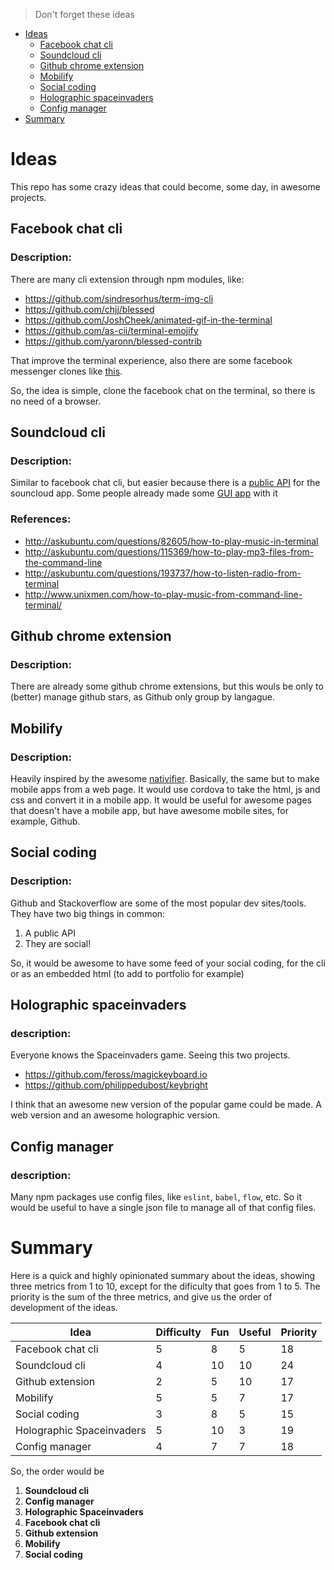 > Don't forget these ideas

* [Ideas](#ideas)
  * [Facebook chat cli](#facebook-chat-cli)
  * [Soundcloud cli](#soundcloud-cli)
  * [Github chrome extension](#github-chrome-extension)
  * [Mobilify](#mobilify)
  * [Social coding](#social-coding)
  * [Holographic spaceinvaders](#holographic-spaceinvaders)
  * [Config manager](#config-manager)
* [Summary](#summary)

# Ideas

This repo has some crazy ideas that could become, some day, in awesome projects.

## Facebook chat cli


### Description:

There are many cli extension through npm modules, like:

* https://github.com/sindresorhus/term-img-cli
* https://github.com/chjj/blessed
* https://github.com/JoshCheek/animated-gif-in-the-terminal
* https://github.com/as-cii/terminal-emojify
* https://github.com/yaronn/blessed-contrib

That improve the terminal experience, also there are some facebook messenger clones like [this](https://github.com/sindresorhus/caprine).

So, the idea is simple, clone the facebook chat on the terminal, so there is no need of a browser.

## Soundcloud cli

### Description:

Similar to facebook chat cli, but easier because there is a [public API](https://developers.soundcloud.com/docs/api/guide) for the souncloud app. Some people already made some [GUI app](https://github.com/Soundnode/soundnode-app) with it

### References:

* http://askubuntu.com/questions/82605/how-to-play-music-in-terminal
* http://askubuntu.com/questions/115369/how-to-play-mp3-files-from-the-command-line
* http://askubuntu.com/questions/193737/how-to-listen-radio-from-terminal
* http://www.unixmen.com/how-to-play-music-from-command-line-terminal/

## Github chrome extension

### Description:

There are already some github chrome extensions, but this wouls be only to (better) manage github stars, as Github only group by langague.

## Mobilify

### Description:

Heavily inspired by the awesome [nativifier](https://github.com/jiahaog/nativefier). Basically, the same but to make mobile apps from a web page. It would use cordova to take the html, js and css and convert it in a mobile app. It would be useful for awesome pages that doesn't have a mobile app, but have awesome mobile sites, for example, Github.

## Social coding

### Description:

Github and Stackoverflow are some of the most popular dev sites/tools. They have two big things in common:

1. A public API
2. They are social!

So, it would be awesome to have some feed of your social coding, for the cli or as an embedded html (to add to portfolio for example)

## Holographic spaceinvaders

### description:

Everyone knows the Spaceinvaders game. Seeing this two projects.

* https://github.com/feross/magickeyboard.io
* https://github.com/philippedubost/keybright
 
I think that an awesome new version of the popular game could be made. A web version and an awesome holographic version.

## Config manager

### description:

Many npm packages use config files, like `eslint`, `babel`, `flow`, etc. So it would be useful to have a single json file to manage all of that config files.

# Summary

Here is a quick and highly opinionated summary about the ideas, showing three metrics from 1 to 10, except for the dificulty that goes from 1 to 5. The priority is the sum of the three metrics, and give us the order of development of the ideas. 

| Idea                      | Difficulty | Fun | Useful | Priority |
| ------------------------- | ---------- | --- | ------ | -------- |
| Facebook chat cli         | 5          | 8   | 5      | 18       |
| Soundcloud cli            | 4          | 10  | 10     | 24       |
| Github extension          | 2          | 5   | 10     | 17       |
| Mobilify                  | 5          | 5   | 7      | 17       |
| Social coding             | 3          | 8   | 5      | 15       |
| Holographic Spaceinvaders | 5          | 10  | 3      | 19       |
| Config manager            | 4          | 7   | 7      | 18       |

So, the order would be 

1. **Soundcloud cli**
2. **Config manager**
2. **Holographic Spaceinvaders**
2. **Facebook chat cli**
3. **Github extension**
4. **Mobilify**
5. **Social coding**

